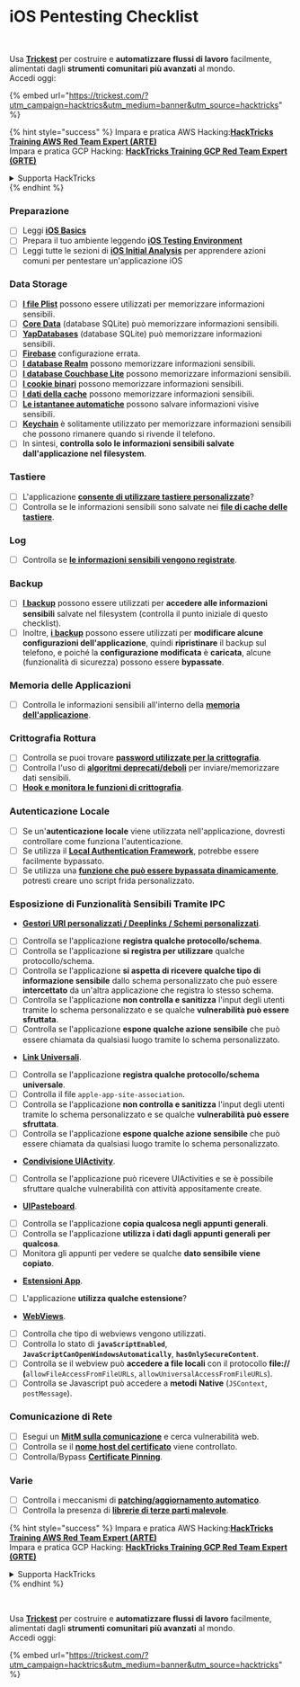 # iOS Pentesting Checklist

<figure><img src="../.gitbook/assets/image (48).png" alt=""><figcaption></figcaption></figure>

\
Usa [**Trickest**](https://trickest.com/?utm\_campaign=hacktrics\&utm\_medium=banner\&utm\_source=hacktricks) per costruire e **automatizzare flussi di lavoro** facilmente, alimentati dagli **strumenti comunitari più avanzati** al mondo.\
Accedi oggi:

{% embed url="https://trickest.com/?utm_campaign=hacktrics&utm_medium=banner&utm_source=hacktricks" %}

{% hint style="success" %}
Impara e pratica AWS Hacking:<img src="/.gitbook/assets/arte.png" alt="" data-size="line">[**HackTricks Training AWS Red Team Expert (ARTE)**](https://training.hacktricks.xyz/courses/arte)<img src="/.gitbook/assets/arte.png" alt="" data-size="line">\
Impara e pratica GCP Hacking: <img src="/.gitbook/assets/grte.png" alt="" data-size="line">[**HackTricks Training GCP Red Team Expert (GRTE)**<img src="/.gitbook/assets/grte.png" alt="" data-size="line">](https://training.hacktricks.xyz/courses/grte)

<details>

<summary>Supporta HackTricks</summary>

* Controlla i [**piani di abbonamento**](https://github.com/sponsors/carlospolop)!
* **Unisciti al** 💬 [**gruppo Discord**](https://discord.gg/hRep4RUj7f) o al [**gruppo telegram**](https://t.me/peass) o **seguici** su **Twitter** 🐦 [**@hacktricks\_live**](https://twitter.com/hacktricks\_live)**.**
* **Condividi trucchi di hacking inviando PR ai** [**HackTricks**](https://github.com/carlospolop/hacktricks) e [**HackTricks Cloud**](https://github.com/carlospolop/hacktricks-cloud) repos di github.

</details>
{% endhint %}

### Preparazione

* [ ] Leggi [**iOS Basics**](ios-pentesting/ios-basics.md)
* [ ] Prepara il tuo ambiente leggendo [**iOS Testing Environment**](ios-pentesting/ios-testing-environment.md)
* [ ] Leggi tutte le sezioni di [**iOS Initial Analysis**](ios-pentesting/#initial-analysis) per apprendere azioni comuni per pentestare un'applicazione iOS

### Data Storage

* [ ] [**I file Plist**](ios-pentesting/#plist) possono essere utilizzati per memorizzare informazioni sensibili.
* [ ] [**Core Data**](ios-pentesting/#core-data) (database SQLite) può memorizzare informazioni sensibili.
* [ ] [**YapDatabases**](ios-pentesting/#yapdatabase) (database SQLite) può memorizzare informazioni sensibili.
* [ ] [**Firebase**](ios-pentesting/#firebase-real-time-databases) configurazione errata.
* [ ] [**I database Realm**](ios-pentesting/#realm-databases) possono memorizzare informazioni sensibili.
* [ ] [**I database Couchbase Lite**](ios-pentesting/#couchbase-lite-databases) possono memorizzare informazioni sensibili.
* [ ] [**I cookie binari**](ios-pentesting/#cookies) possono memorizzare informazioni sensibili.
* [ ] [**I dati della cache**](ios-pentesting/#cache) possono memorizzare informazioni sensibili.
* [ ] [**Le istantanee automatiche**](ios-pentesting/#snapshots) possono salvare informazioni visive sensibili.
* [ ] [**Keychain**](ios-pentesting/#keychain) è solitamente utilizzato per memorizzare informazioni sensibili che possono rimanere quando si rivende il telefono.
* [ ] In sintesi, **controlla solo le informazioni sensibili salvate dall'applicazione nel filesystem**.

### Tastiere

* [ ] L'applicazione [**consente di utilizzare tastiere personalizzate**](ios-pentesting/#custom-keyboards-keyboard-cache)?
* [ ] Controlla se le informazioni sensibili sono salvate nei [**file di cache delle tastiere**](ios-pentesting/#custom-keyboards-keyboard-cache).

### **Log**

* [ ] Controlla se [**le informazioni sensibili vengono registrate**](ios-pentesting/#logs).

### Backup

* [ ] [**I backup**](ios-pentesting/#backups) possono essere utilizzati per **accedere alle informazioni sensibili** salvate nel filesystem (controlla il punto iniziale di questo checklist).
* [ ] Inoltre, [**i backup**](ios-pentesting/#backups) possono essere utilizzati per **modificare alcune configurazioni dell'applicazione**, quindi **ripristinare** il backup sul telefono, e poiché la **configurazione modificata** è **caricata**, alcune (funzionalità di sicurezza) possono essere **bypassate**.

### **Memoria delle Applicazioni**

* [ ] Controlla le informazioni sensibili all'interno della [**memoria dell'applicazione**](ios-pentesting/#testing-memory-for-sensitive-data).

### **Crittografia Rottura**

* [ ] Controlla se puoi trovare [**password utilizzate per la crittografia**](ios-pentesting/#broken-cryptography).
* [ ] Controlla l'uso di [**algoritmi deprecati/deboli**](ios-pentesting/#broken-cryptography) per inviare/memorizzare dati sensibili.
* [ ] [**Hook e monitora le funzioni di crittografia**](ios-pentesting/#broken-cryptography).

### **Autenticazione Locale**

* [ ] Se un'**autenticazione locale** viene utilizzata nell'applicazione, dovresti controllare come funziona l'autenticazione.
* [ ] Se utilizza il [**Local Authentication Framework**](ios-pentesting/#local-authentication-framework), potrebbe essere facilmente bypassato.
* [ ] Se utilizza una [**funzione che può essere bypassata dinamicamente**](ios-pentesting/#local-authentication-using-keychain), potresti creare uno script frida personalizzato.

### Esposizione di Funzionalità Sensibili Tramite IPC

* [**Gestori URI personalizzati / Deeplinks / Schemi personalizzati**](ios-pentesting/#custom-uri-handlers-deeplinks-custom-schemes).
* [ ] Controlla se l'applicazione **registra qualche protocollo/schema**.
* [ ] Controlla se l'applicazione **si registra per utilizzare** qualche protocollo/schema.
* [ ] Controlla se l'applicazione **si aspetta di ricevere qualche tipo di informazione sensibile** dallo schema personalizzato che può essere **intercettato** da un'altra applicazione che registra lo stesso schema.
* [ ] Controlla se l'applicazione **non controlla e sanitizza** l'input degli utenti tramite lo schema personalizzato e se qualche **vulnerabilità può essere sfruttata**.
* [ ] Controlla se l'applicazione **espone qualche azione sensibile** che può essere chiamata da qualsiasi luogo tramite lo schema personalizzato.
* [**Link Universali**](ios-pentesting/#universal-links).
* [ ] Controlla se l'applicazione **registra qualche protocollo/schema universale**.
* [ ] Controlla il file `apple-app-site-association`.
* [ ] Controlla se l'applicazione **non controlla e sanitizza** l'input degli utenti tramite lo schema personalizzato e se qualche **vulnerabilità può essere sfruttata**.
* [ ] Controlla se l'applicazione **espone qualche azione sensibile** che può essere chiamata da qualsiasi luogo tramite lo schema personalizzato.
* [**Condivisione UIActivity**](ios-pentesting/ios-uiactivity-sharing.md).
* [ ] Controlla se l'applicazione può ricevere UIActivities e se è possibile sfruttare qualche vulnerabilità con attività appositamente create.
* [**UIPasteboard**](ios-pentesting/ios-uipasteboard.md).
* [ ] Controlla se l'applicazione **copia qualcosa negli appunti generali**.
* [ ] Controlla se l'applicazione **utilizza i dati dagli appunti generali per qualcosa**.
* [ ] Monitora gli appunti per vedere se qualche **dato sensibile viene copiato**.
* [**Estensioni App**](ios-pentesting/ios-app-extensions.md).
* [ ] L'applicazione **utilizza qualche estensione**?
* [**WebViews**](ios-pentesting/ios-webviews.md).
* [ ] Controlla che tipo di webviews vengono utilizzati.
* [ ] Controlla lo stato di **`javaScriptEnabled`**, **`JavaScriptCanOpenWindowsAutomatically`**, **`hasOnlySecureContent`**.
* [ ] Controlla se il webview può **accedere a file locali** con il protocollo **file://** **(**`allowFileAccessFromFileURLs`, `allowUniversalAccessFromFileURLs`).
* [ ] Controlla se Javascript può accedere a **metodi** **Native** (`JSContext`, `postMessage`).

### Comunicazione di Rete

* [ ] Esegui un [**MitM sulla comunicazione**](ios-pentesting/#network-communication) e cerca vulnerabilità web.
* [ ] Controlla se il [**nome host del certificato**](ios-pentesting/#hostname-check) viene controllato.
* [ ] Controlla/Bypass [**Certificate Pinning**](ios-pentesting/#certificate-pinning).

### **Varie**

* [ ] Controlla i meccanismi di [**patching/aggiornamento automatico**](ios-pentesting/#hot-patching-enforced-updateing).
* [ ] Controlla la presenza di [**librerie di terze parti malevole**](ios-pentesting/#third-parties).

{% hint style="success" %}
Impara e pratica AWS Hacking:<img src="/.gitbook/assets/arte.png" alt="" data-size="line">[**HackTricks Training AWS Red Team Expert (ARTE)**](https://training.hacktricks.xyz/courses/arte)<img src="/.gitbook/assets/arte.png" alt="" data-size="line">\
Impara e pratica GCP Hacking: <img src="/.gitbook/assets/grte.png" alt="" data-size="line">[**HackTricks Training GCP Red Team Expert (GRTE)**<img src="/.gitbook/assets/grte.png" alt="" data-size="line">](https://training.hacktricks.xyz/courses/grte)

<details>

<summary>Supporta HackTricks</summary>

* Controlla i [**piani di abbonamento**](https://github.com/sponsors/carlospolop)!
* **Unisciti al** 💬 [**gruppo Discord**](https://discord.gg/hRep4RUj7f) o al [**gruppo telegram**](https://t.me/peass) o **seguici** su **Twitter** 🐦 [**@hacktricks\_live**](https://twitter.com/hacktricks\_live)**.**
* **Condividi trucchi di hacking inviando PR ai** [**HackTricks**](https://github.com/carlospolop/hacktricks) e [**HackTricks Cloud**](https://github.com/carlospolop/hacktricks-cloud) repos di github.

</details>
{% endhint %}

<figure><img src="../.gitbook/assets/image (48).png" alt=""><figcaption></figcaption></figure>

\
Usa [**Trickest**](https://trickest.com/?utm\_campaign=hacktrics\&utm\_medium=banner\&utm\_source=hacktricks) per costruire e **automatizzare flussi di lavoro** facilmente, alimentati dagli **strumenti comunitari più avanzati** al mondo.\
Accedi oggi:

{% embed url="https://trickest.com/?utm_campaign=hacktrics&utm_medium=banner&utm_source=hacktricks" %}
